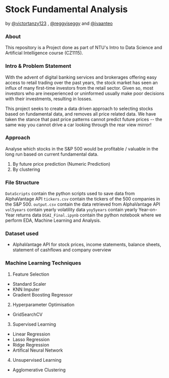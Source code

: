 # Stock Fundamental Analysis
by [@victortanzy123](https://github.com/victortanzy123) , [@reggyiseggy](https://github.com/reggyiseggy) and [@ivaanteo](https://github.com/ivaanteo)


### About
This repository is a Project done as part of NTU's Intro to Data Science and Artificial Intelligence course (CZ1115).

### Intro & Problem Statement

With the advent of digital banking services and brokerages offering easy access to retail trading over the past years, the stock market has seen an influx of many first-time investors from the retail sector. Given so, most investors who are inexperienced or uninformed usually make poor decisions with their investments, resulting in losses.

This project seeks to create a data driven approach to selecting stocks based on fundamental data, and removes all price related data. We have taken the stance that past price patterns cannot predict future prices -- the same way you cannot drive a car looking through the rear view mirror!

### Approach
Analyse which stocks in the S&P 500 would be profitable / valuable in the long run based on current fundamental data.
1. By future price prediction (Numeric Prediction)
2. By clustering

### File Structure
`DataScripts` contain the python scripts used to save data from AlphaVantage API
`tickers.csv` contain the tickers of the 500 companies in the S&P 500.
`output.csv` contain the data retrieved from AlphaVantage API
`vol5years` contain yearly volatility data
`yoy5years` contain yearly Year-on-Year returns data
`DSAI_Final.ipynb` contain the python notebook where we perform EDA, Machine Learning and Analysis.

### Dataset used
- AlphaVantage API for stock prices, income statements, balance sheets, statement of cashflows and company overview

### Machine Learning Techniques
1. Feature Selection
- Standard Scaler
- KNN Imputer
- Gradient Boosting Regressor

2. Hyperparameter Optimisation
- GridSearchCV

3. Supervised Learning
- Linear Regression
- Lasso Regression
- Ridge Regression
- Artifical Neural Network
4. Unsupervised Learning
- Agglomerative Clustering




